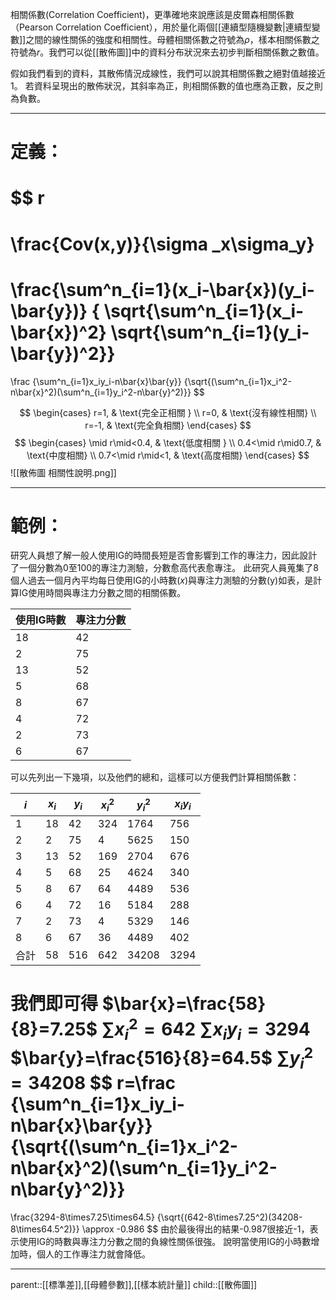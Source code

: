 相關係數(Correlation Coefficient)，更準確地來說應該是皮爾森相關係數（Pearson Correlation Coefficient），用於量化兩個[[連續型隨機變數|連續型變數]]之間的線性關係的強度和相關性。母體相關係數之符號為$\rho$，樣本相關係數之符號為$r$。我們可以從[[散佈圖]]中的資料分布狀況來去初步判斷相關係數之數值。

假如我們看到的資料，其散佈情況成線性，我們可以說其相關係數之絕對值越接近1。
若資料呈現出的散佈狀況，其斜率為正，則相關係數的值也應為正數，反之則為負數。
- - -
# 定義：
$$
r
=
\frac{Cov(x,y)}{\sigma _x\sigma_y}
=
\frac{\sum^n_{i=1}(x_i-\bar{x})(y_i-\bar{y})}
{ \sqrt{\sum^n_{i=1}(x_i-\bar{x})^2} \sqrt{\sum^n_{i=1}(y_i-\bar{y})^2}}
=
\frac
{\sum^n_{i=1}x_iy_i-n\bar{x}\bar{y}}
{\sqrt{(\sum^n_{i=1}x_i^2-n\bar{x}^2)(\sum^n_{i=1}y_i^2-n\bar{y}^2)}}
$$

$$
\begin{cases}
    r=1, & \text{完全正相關 } \\
    r=0, & \text{沒有線性相關}  \\
    r=-1, & \text{完全負相關}
\end{cases}
$$
$$
\begin{cases}
    \mid r\mid<0.4, & \text{低度相關 } \\
    0.4<\mid r\mid0.7, & \text{中度相關}  \\
    0.7<\mid r\mid<1, & \text{高度相關}
\end{cases}
$$
![[散佈圖 相關性說明.png]]
- - -
# 範例：
研究人員想了解一般人使用IG的時間長短是否會影響到工作的專注力，因此設計了一個分數為0至100的專注力測驗，分數愈高代表愈專注。
此研究人員蒐集了8個人過去一個月內平均每日使用IG的小時數($x$)與專注力測驗的分數(y)如表，是計算IG使用時間與專注力分數之間的相關係數。

| 使用IG時數 | 專注力分數 |
| ------ | ----- |
| 18     | 42    |
| 2      | 75    |
| 13     | 52    |
| 5      | 68    |
| 8      | 67    |
| 4      | 72    |
| 2      | 73    |
| 6      | 67    |
可以先列出一下幾項，以及他們的總和，這樣可以方便我們計算相關係數：

| $i$ | $x_i$ | $y_i$ | $x_i^2$ | $y_i^2$ | $x_iy_i$ |
| --- | ----- | ----- | ------- | ------- | -------- |
| 1   | 18    | 42    | 324     | 1764    | 756      |
| 2   | 2     | 75    | 4       | 5625    | 150      |
| 3   | 13    | 52    | 169     | 2704    | 676      |
| 4   | 5     | 68    | 25      | 4624    | 340      |
| 5   | 8     | 67    | 64      | 4489    | 536      |
| 6   | 4     | 72    | 16      | 5184    | 288      |
| 7   | 2     | 73    | 4       | 5329    | 146      |
| 8   | 6     | 67    | 36      | 4489    | 402      |
| 合計  | 58    | 516   | 642     | 34208   | 3294     |
我們即可得
$\bar{x}=\frac{58}{8}=7.25$     $\sum{x}^2_i=642$      $\sum x_i y_i=3294$
$\bar{y}=\frac{516}{8}=64.5$    $\sum{y}^2_i=34208$
$$
r=\frac
{\sum^n_{i=1}x_iy_i-n\bar{x}\bar{y}}
{\sqrt{(\sum^n_{i=1}x_i^2-n\bar{x}^2)(\sum^n_{i=1}y_i^2-n\bar{y}^2)}}
=
\frac{3294-8\times7.25\times64.5}
{\sqrt{(642-8\times7.25^2)(34208-8\times64.5^2)}}
\approx
-0.986
$$
由於最後得出的結果-0.987很接近-1，表示使用IG的時數與專注力分數之間的負線性關係很強。
說明當使用IG的小時數增加時，個人的工作專注力就會降低。

- - -
parent::[[標準差]],[[母體參數]],[[樣本統計量]]
child::[[散佈圖]]
